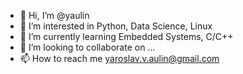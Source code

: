 - 👋 Hi, I’m @yaulin
- 👀 I’m interested in Python, Data Science, Linux
- 🌱 I’m currently learning Embedded Systems, C/C++
- 💞️ I’m looking to collaborate on ...
- 📫 How to reach me yaroslav.v.aulin@gmail.com

<!---
yaulin/yaulin is a ✨ special ✨ repository because its `README.md` (this file) appears on your GitHub profile.
You can click the Preview link to take a look at your changes.
--->
